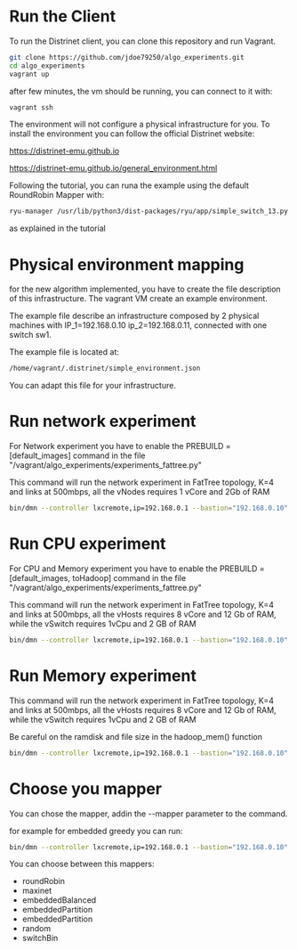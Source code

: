 # Run the Client
To run the Distrinet client, you can clone this repository and run Vagrant.


```bash
git clone https://github.com/jdoe79250/algo_experiments.git
cd algo_experiments
vagrant up
```
after few minutes, the vm should be running, you can connect to it with:

```bash
vagrant ssh
```
The environment will not configure a physical infrastructure for you.
To install the environment you can follow the official Distrinet website:

https://distrinet-emu.github.io

https://distrinet-emu.github.io/general_environment.html

Following the tutorial, you can runa the example using the default RoundRobin Mapper with:

```bash
ryu-manager /usr/lib/python3/dist-packages/ryu/app/simple_switch_13.py --verbose
```

as explained in the tutorial

# Physical environment mapping

for the new algorithm implemented, you have to create the file description of this infrastructure.
The vagrant VM create an example environment.

The example file describe an infrastructure composed by 2 physical machines with IP_1=192.168.0.10 ip_2=192.168.0.11, connected with one switch sw1.

The example file is located at:

```bash
/home/vagrant/.distrinet/simple_environment.json
```

You can adapt this file for your infrastructure.

# Run network experiment
For Network experiment you have to enable the PREBUILD = [default_images] command in the file "/vagrant/algo_experiments/experiments_fattree.py"


This command will run the network experiment in FatTree topology, K=4 and links at 500mbps, all the vNodes requires 1 vCore and 2Gb of RAM
```bash
bin/dmn --controller lxcremote,ip=192.168.0.1 --bastion="192.168.0.10" --workers="192.168.0.10,192.168.0.11"  --custom=/vagrant/algo_experiments/fattree/fattree_topo.py,/vagrant/algo_experiments/experiments_fattree.py  --test piperf --topo ft,4,500,1,2,1,2
```

# Run CPU experiment
For CPU and Memory experiment you have to enable the PREBUILD = [default_images, toHadoop] command in the file "/vagrant/algo_experiments/experiments_fattree.py"

This command will run the network experiment in FatTree topology, K=4 and links at 500mbps, all the vHosts requires 8 vCore and 12 Gb of RAM, while the vSwitch requires 1vCpu and 2 GB of RAM

```bash
bin/dmn --controller lxcremote,ip=192.168.0.1 --bastion="192.168.0.10" --workers="192.168.0.10,192.168.0.11"  --custom=/vagrant/algo_experiments/fattree/fattree_topo.py,/vagrant/algo_experiments/experiments_fattree.py  --test hadoop --topo ft,4,500,8,12,1,2
```

# Run Memory experiment

This command will run the network experiment in FatTree topology, K=4 and links at 500mbps, all the vHosts requires 8 vCore and 12 Gb of RAM, while the vSwitch requires 1vCpu and 2 GB of RAM

Be careful on the ramdisk and file size in the hadoop_mem() function

```bash
bin/dmn --controller lxcremote,ip=192.168.0.1 --bastion="192.168.0.10" --workers="192.168.0.10,192.168.0.11"  --custom=/vagrant/algo_experiments/fattree/fattree_topo.py,/vagrant/algo_experiments/experiments_fattree.py  --test memory --topo ft,4,500,8,12,1,2
```

# Choose you mapper

You can chose the mapper, addin the --mapper parameter to the command.

for example for embedded greedy you can run:

```bash
bin/dmn --controller lxcremote,ip=192.168.0.1 --bastion="192.168.0.10" --workers="192.168.0.10,192.168.0.11"  --custom=/vagrant/algo_experiments/fattree/fattree_topo.py,/vagrant/algo_experiments/experiments_fattree.py  --test piperf --topo ft,4,500,1,2,1,2 --mapper=embeddedGreedy
```

You can choose between this mappers:
* roundRobin
* maxinet
* embeddedBalanced
* embeddedPartition
* embeddedPartition
* random
* switchBin
